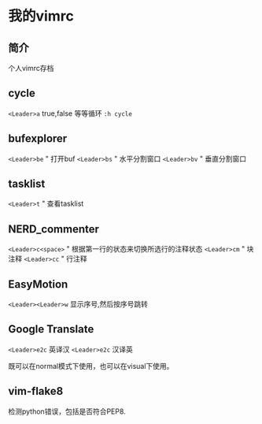 我的vimrc
=========

简介
----
个人vimrc存档

cycle
-----
`<Leader>a` true,false 等等循环
`:h cycle`

bufexplorer 
-----------
`<Leader>be` " 打开buf
`<Leader>bs` " 水平分割窗口
`<Leader>bv` " 垂直分割窗口

tasklist  
--------
`<Leader>t` " 查看tasklist

NERD\_commenter 
--------------
`<Leader>c<space>` " 根据第一行的状态来切换所选行的注释状态
`<Leader>cm` " 块注释
`<Leader>cc` " 行注释

EasyMotion
--
`<Leader><Leader>w` 显示序号,然后按序号跳转

Google Translate
--
`<Leader>e2c` 英译汉
`<Leader>e2c` 汉译英

既可以在normal模式下使用，也可以在visual下使用。

vim-flake8
-
<F7>检测python错误，包括是否符合PEP8.
